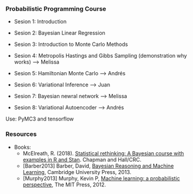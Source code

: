 ### Probabilistic Programming Course

* Sesion 1: Introduction

* Sesion 2: Bayesian Linear Regression

* Sesion 3: Introduction to Monte Carlo Methods

* Sesion 4: Metropolis Hastings and Gibbs Sampling (demonstration why works)  --> Melissa 

* Sesion 5: Hamiltonian Monte Carlo   --> Andrés

* Sesion 6: Variational Inference     --> Juan
 
* Sesion 7: Bayesian newral network   --> Melissa

* Sesion 8: Variational Autoencoder   --> Andrés

 
Use: PyMC3 and tensorflow

### Resources

* Books:
  * McElreath, R. (2018). [Statistical rethinking: A Bayesian course with examples in R and Stan](https://xcelab.net/rm/statistical-rethinking/). Chapman and Hall/CRC.
  * \[Barber2013\] Barber, David, [Bayesian Reasoning and Machine Learning](http://web4.cs.ucl.ac.uk/staff/D.Barber/pmwiki/pmwiki.php?n=Brml.HomePage), Cambridge University Press, 2013.
  * \[Murphy2013\] Murphy, Kevin P, [Machine learning: a probabilistic perspective](https://www.cs.ubc.ca/~murphyk/MLbook/), The MIT Press, 2012.

